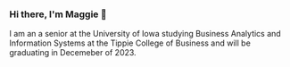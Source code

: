 ### Hi there, I'm Maggie 👋

I am an a senior at the University of Iowa studying Business Analytics and Information Systems at the Tippie College of Business and will be graduating in Decemeber of 2023.
